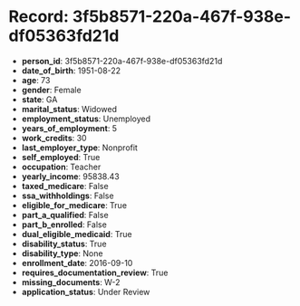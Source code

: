 # Record: 3f5b8571-220a-467f-938e-df05363fd21d

- **person_id**: 3f5b8571-220a-467f-938e-df05363fd21d
- **date_of_birth**: 1951-08-22
- **age**: 73
- **gender**: Female
- **state**: GA
- **marital_status**: Widowed
- **employment_status**: Unemployed
- **years_of_employment**: 5
- **work_credits**: 30
- **last_employer_type**: Nonprofit
- **self_employed**: True
- **occupation**: Teacher
- **yearly_income**: 95838.43
- **taxed_medicare**: False
- **ssa_withholdings**: False
- **eligible_for_medicare**: True
- **part_a_qualified**: False
- **part_b_enrolled**: False
- **dual_eligible_medicaid**: True
- **disability_status**: True
- **disability_type**: None
- **enrollment_date**: 2016-09-10
- **requires_documentation_review**: True
- **missing_documents**: W-2
- **application_status**: Under Review